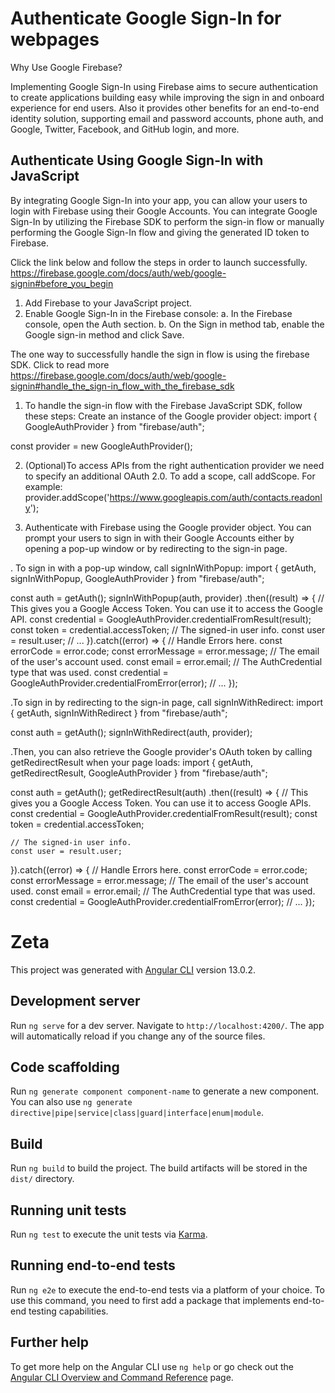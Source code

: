 
# Authenticate Google Sign-In for webpages 

Why Use Google Firebase?

Implementing Google Sign-In using Firebase aims to secure authentication to create applications building easy while improving the sign in and onboard experience for end users. Also it provides other benefits for an end-to-end identity solution, supporting email and password accounts, phone auth, and Google, Twitter, Facebook, and GitHub login, and more.



## Authenticate Using Google Sign-In with JavaScript
By integrating Google Sign-In into your app, you can allow your users to login with Firebase using their Google Accounts. You can integrate Google Sign-In by utilizing the Firebase SDK to perform the sign-in flow or manually performing the Google Sign-In flow and giving the generated ID token to Firebase.

Click the link below and follow the steps in order to launch successfully.
https://firebase.google.com/docs/auth/web/google-signin#before_you_begin

1) Add Firebase to your JavaScript project.
2) Enable Google Sign-In in the Firebase console:
a. In the Firebase console, open the Auth section.
b. On the Sign in method tab, enable the Google sign-in method and click Save.

The one way to successfully handle the sign in flow is using the firebase SDK.
Click to read more https://firebase.google.com/docs/auth/web/google-signin#handle_the_sign-in_flow_with_the_firebase_sdk

1. To handle the sign-in flow with the Firebase JavaScript SDK, follow these steps:
Create an instance of the Google provider object:
import { GoogleAuthProvider } from "firebase/auth";

const provider = new GoogleAuthProvider();

2. (Optional)To access APIs from the right authentication provider we need to specify an additional OAuth 2.0.
To add a scope, call addScope. For example:
provider.addScope('https://www.googleapis.com/auth/contacts.readonly');

3. Authenticate with Firebase using the Google provider object. You can prompt your users to sign in with their Google Accounts either by opening a pop-up window or by redirecting to the sign-in page.

. To sign in with a pop-up window, call signInWithPopup:
import { getAuth, signInWithPopup, GoogleAuthProvider } from "firebase/auth";

const auth = getAuth();
signInWithPopup(auth, provider)
  .then((result) => {
    // This gives you a Google Access Token. You can use it to access the Google API.
    const credential = GoogleAuthProvider.credentialFromResult(result);
    const token = credential.accessToken;
    // The signed-in user info.
    const user = result.user;
    // ...
  }).catch((error) => {
    // Handle Errors here.
    const errorCode = error.code;
    const errorMessage = error.message;
    // The email of the user's account used.
    const email = error.email;
    // The AuthCredential type that was used.
    const credential = GoogleAuthProvider.credentialFromError(error);
    // ...
  });

.To sign in by redirecting to the sign-in page, call signInWithRedirect:
import { getAuth, signInWithRedirect } from "firebase/auth";

const auth = getAuth();
signInWithRedirect(auth, provider);

.Then, you can also retrieve the Google provider's OAuth token by calling getRedirectResult when your page loads:
import { getAuth, getRedirectResult, GoogleAuthProvider } from "firebase/auth";

const auth = getAuth();
getRedirectResult(auth)
  .then((result) => {
    // This gives you a Google Access Token. You can use it to access Google APIs.
    const credential = GoogleAuthProvider.credentialFromResult(result);
    const token = credential.accessToken;

    // The signed-in user info.
    const user = result.user;
  }).catch((error) => {
    // Handle Errors here.
    const errorCode = error.code;
    const errorMessage = error.message;
    // The email of the user's account used.
    const email = error.email;
    // The AuthCredential type that was used.
    const credential = GoogleAuthProvider.credentialFromError(error);
    // ...
  });








# Zeta

This project was generated with [Angular CLI](https://github.com/angular/angular-cli) version 13.0.2.

## Development server

Run `ng serve` for a dev server. Navigate to `http://localhost:4200/`. The app will automatically reload if you change any of the source files.

## Code scaffolding

Run `ng generate component component-name` to generate a new component. You can also use `ng generate directive|pipe|service|class|guard|interface|enum|module`.

## Build

Run `ng build` to build the project. The build artifacts will be stored in the `dist/` directory.

## Running unit tests

Run `ng test` to execute the unit tests via [Karma](https://karma-runner.github.io).

## Running end-to-end tests

Run `ng e2e` to execute the end-to-end tests via a platform of your choice. To use this command, you need to first add a package that implements end-to-end testing capabilities.

## Further help

To get more help on the Angular CLI use `ng help` or go check out the [Angular CLI Overview and Command Reference](https://angular.io/cli) page.

